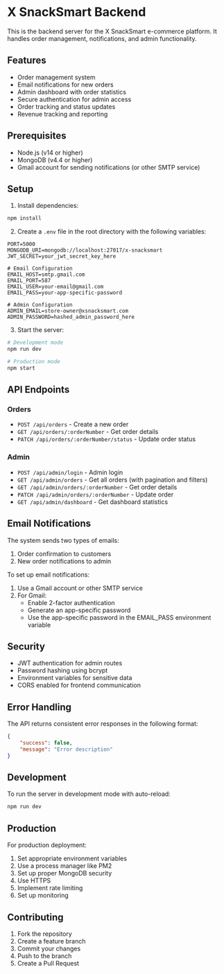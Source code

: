 # X SnackSmart Backend

This is the backend server for the X SnackSmart e-commerce platform. It handles order management, notifications, and admin functionality.

## Features

- Order management system
- Email notifications for new orders
- Admin dashboard with order statistics
- Secure authentication for admin access
- Order tracking and status updates
- Revenue tracking and reporting

## Prerequisites

- Node.js (v14 or higher)
- MongoDB (v4.4 or higher)
- Gmail account for sending notifications (or other SMTP service)

## Setup

1. Install dependencies:
```bash
npm install
```

2. Create a `.env` file in the root directory with the following variables:
```env
PORT=5000
MONGODB_URI=mongodb://localhost:27017/x-snacksmart
JWT_SECRET=your_jwt_secret_key_here

# Email Configuration
EMAIL_HOST=smtp.gmail.com
EMAIL_PORT=587
EMAIL_USER=your-email@gmail.com
EMAIL_PASS=your-app-specific-password

# Admin Configuration
ADMIN_EMAIL=store-owner@xsnacksmart.com
ADMIN_PASSWORD=hashed_admin_password_here
```

3. Start the server:
```bash
# Development mode
npm run dev

# Production mode
npm start
```

## API Endpoints

### Orders

- `POST /api/orders` - Create a new order
- `GET /api/orders/:orderNumber` - Get order details
- `PATCH /api/orders/:orderNumber/status` - Update order status

### Admin

- `POST /api/admin/login` - Admin login
- `GET /api/admin/orders` - Get all orders (with pagination and filters)
- `GET /api/admin/orders/:orderNumber` - Get order details
- `PATCH /api/admin/orders/:orderNumber` - Update order
- `GET /api/admin/dashboard` - Get dashboard statistics

## Email Notifications

The system sends two types of emails:
1. Order confirmation to customers
2. New order notifications to admin

To set up email notifications:

1. Use a Gmail account or other SMTP service
2. For Gmail:
   - Enable 2-factor authentication
   - Generate an app-specific password
   - Use the app-specific password in the EMAIL_PASS environment variable

## Security

- JWT authentication for admin routes
- Password hashing using bcrypt
- Environment variables for sensitive data
- CORS enabled for frontend communication

## Error Handling

The API returns consistent error responses in the following format:
```json
{
    "success": false,
    "message": "Error description"
}
```

## Development

To run the server in development mode with auto-reload:
```bash
npm run dev
```

## Production

For production deployment:
1. Set appropriate environment variables
2. Use a process manager like PM2
3. Set up proper MongoDB security
4. Use HTTPS
5. Implement rate limiting
6. Set up monitoring

## Contributing

1. Fork the repository
2. Create a feature branch
3. Commit your changes
4. Push to the branch
5. Create a Pull Request 